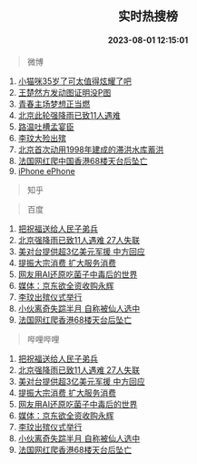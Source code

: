 <div align="center"><h2>实时热搜榜</h2><h4>2023-08-01 12:15:01</h4></div>

> 微博  

1. [小猫咪35岁了可太值得炫耀了吧](https://s.weibo.com/weibo?q=%23%E5%B0%8F%E7%8C%AB%E5%92%AA35%E5%B2%81%E4%BA%86%E5%8F%AF%E5%A4%AA%E5%80%BC%E5%BE%97%E7%82%AB%E8%80%80%E4%BA%86%E5%90%A7%23&t=31&band_rank=1&Refer=top)<br />
2. [王楚然方发动图证明没P图](https://s.weibo.com/weibo?q=%23%E7%8E%8B%E6%A5%9A%E7%84%B6%E6%96%B9%E5%8F%91%E5%8A%A8%E5%9B%BE%E8%AF%81%E6%98%8E%E6%B2%A1P%E5%9B%BE%23&t=31&band_rank=2&Refer=top)<br />
3. [青春主场梦想正当燃](https://s.weibo.com/weibo?q=%23%E9%9D%92%E6%98%A5%E4%B8%BB%E5%9C%BA%E6%A2%A6%E6%83%B3%E6%AD%A3%E5%BD%93%E7%87%83%23&t=31&band_rank=3&Refer=top)<br />
4. [北京此轮强降雨已致11人遇难](https://s.weibo.com/weibo?q=%23%E5%8C%97%E4%BA%AC%E6%AD%A4%E8%BD%AE%E5%BC%BA%E9%99%8D%E9%9B%A8%E5%B7%B2%E8%87%B411%E4%BA%BA%E9%81%87%E9%9A%BE%23&t=31&band_rank=4&Refer=top)<br />
5. [路温吐槽孟宴臣](https://s.weibo.com/weibo?q=%23%E8%B7%AF%E6%B8%A9%E5%90%90%E6%A7%BD%E5%AD%9F%E5%AE%B4%E8%87%A3%23&t=31&band_rank=5&Refer=top)<br />
6. [李玟大殓出殡](https://s.weibo.com/weibo?q=%23%E6%9D%8E%E7%8E%9F%E5%A4%A7%E6%AE%93%E5%87%BA%E6%AE%A1%23&t=31&band_rank=6&Refer=top)<br />
7. [北京首次动用1998年建成的滞洪水库蓄洪](https://s.weibo.com/weibo?q=%23%E5%8C%97%E4%BA%AC%E9%A6%96%E6%AC%A1%E5%8A%A8%E7%94%A81998%E5%B9%B4%E5%BB%BA%E6%88%90%E7%9A%84%E6%BB%9E%E6%B4%AA%E6%B0%B4%E5%BA%93%E8%93%84%E6%B4%AA%23&t=31&band_rank=7&Refer=top)<br />
8. [法国网红爬中国香港68楼天台后坠亡](https://s.weibo.com/weibo?q=%E6%B3%95%E5%9B%BD%E7%BD%91%E7%BA%A2%E7%88%AC%E4%B8%AD%E5%9B%BD%E9%A6%99%E6%B8%AF68%E6%A5%BC%E5%A4%A9%E5%8F%B0%E5%90%8E%E5%9D%A0%E4%BA%A1&t=31&band_rank=8&Refer=top)<br />
9. [iPhone ePhone](https://s.weibo.com/weibo?q=iPhone%20ePhone&t=31&band_rank=9&Refer=top)<br />

> 知乎  


> 百度  

1. [把祝福送给人民子弟兵](https://www.baidu.com/s?wd=%E6%8A%8A%E7%A5%9D%E7%A6%8F%E9%80%81%E7%BB%99%E4%BA%BA%E6%B0%91%E5%AD%90%E5%BC%9F%E5%85%B5&sa=fyb_news&rsv_dl=fyb_news)<br />
2. [北京强降雨已致11人遇难 27人失联](https://www.baidu.com/s?wd=%E5%8C%97%E4%BA%AC%E5%BC%BA%E9%99%8D%E9%9B%A8%E5%B7%B2%E8%87%B411%E4%BA%BA%E9%81%87%E9%9A%BE+27%E4%BA%BA%E5%A4%B1%E8%81%94&sa=fyb_news&rsv_dl=fyb_news)<br />
3. [美对台提供超3亿美元军援 中方回应](https://www.baidu.com/s?wd=%E7%BE%8E%E5%AF%B9%E5%8F%B0%E6%8F%90%E4%BE%9B%E8%B6%853%E4%BA%BF%E7%BE%8E%E5%85%83%E5%86%9B%E6%8F%B4+%E4%B8%AD%E6%96%B9%E5%9B%9E%E5%BA%94&sa=fyb_news&rsv_dl=fyb_news)<br />
4. [提振大宗消费 扩大服务消费](https://www.baidu.com/s?wd=%E6%8F%90%E6%8C%AF%E5%A4%A7%E5%AE%97%E6%B6%88%E8%B4%B9+%E6%89%A9%E5%A4%A7%E6%9C%8D%E5%8A%A1%E6%B6%88%E8%B4%B9&sa=fyb_news&rsv_dl=fyb_news)<br />
5. [网友用AI还原吃菌子中毒后的世界](https://www.baidu.com/s?wd=%E7%BD%91%E5%8F%8B%E7%94%A8AI%E8%BF%98%E5%8E%9F%E5%90%83%E8%8F%8C%E5%AD%90%E4%B8%AD%E6%AF%92%E5%90%8E%E7%9A%84%E4%B8%96%E7%95%8C&sa=fyb_news&rsv_dl=fyb_news)<br />
6. [媒体：京东欲全资收购永辉](https://www.baidu.com/s?wd=%E5%AA%92%E4%BD%93%EF%BC%9A%E4%BA%AC%E4%B8%9C%E6%AC%B2%E5%85%A8%E8%B5%84%E6%94%B6%E8%B4%AD%E6%B0%B8%E8%BE%89&sa=fyb_news&rsv_dl=fyb_news)<br />
7. [李玟出殡仪式举行](https://www.baidu.com/s?wd=%E6%9D%8E%E7%8E%9F%E5%87%BA%E6%AE%A1%E4%BB%AA%E5%BC%8F%E4%B8%BE%E8%A1%8C&sa=fyb_news&rsv_dl=fyb_news)<br />
8. [小伙离奇失踪半月 自称被仙人选中](https://www.baidu.com/s?wd=%E5%B0%8F%E4%BC%99%E7%A6%BB%E5%A5%87%E5%A4%B1%E8%B8%AA%E5%8D%8A%E6%9C%88+%E8%87%AA%E7%A7%B0%E8%A2%AB%E4%BB%99%E4%BA%BA%E9%80%89%E4%B8%AD&sa=fyb_news&rsv_dl=fyb_news)<br />
9. [法国网红爬香港68楼天台后坠亡](https://www.baidu.com/s?wd=%E6%B3%95%E5%9B%BD%E7%BD%91%E7%BA%A2%E7%88%AC%E9%A6%99%E6%B8%AF68%E6%A5%BC%E5%A4%A9%E5%8F%B0%E5%90%8E%E5%9D%A0%E4%BA%A1&sa=fyb_news&rsv_dl=fyb_news)<br />

> 哔哩哔哩  

1. [把祝福送给人民子弟兵](https://www.baidu.com/s?wd=%E6%8A%8A%E7%A5%9D%E7%A6%8F%E9%80%81%E7%BB%99%E4%BA%BA%E6%B0%91%E5%AD%90%E5%BC%9F%E5%85%B5&sa=fyb_news&rsv_dl=fyb_news)<br />
2. [北京强降雨已致11人遇难 27人失联](https://www.baidu.com/s?wd=%E5%8C%97%E4%BA%AC%E5%BC%BA%E9%99%8D%E9%9B%A8%E5%B7%B2%E8%87%B411%E4%BA%BA%E9%81%87%E9%9A%BE+27%E4%BA%BA%E5%A4%B1%E8%81%94&sa=fyb_news&rsv_dl=fyb_news)<br />
3. [美对台提供超3亿美元军援 中方回应](https://www.baidu.com/s?wd=%E7%BE%8E%E5%AF%B9%E5%8F%B0%E6%8F%90%E4%BE%9B%E8%B6%853%E4%BA%BF%E7%BE%8E%E5%85%83%E5%86%9B%E6%8F%B4+%E4%B8%AD%E6%96%B9%E5%9B%9E%E5%BA%94&sa=fyb_news&rsv_dl=fyb_news)<br />
4. [提振大宗消费 扩大服务消费](https://www.baidu.com/s?wd=%E6%8F%90%E6%8C%AF%E5%A4%A7%E5%AE%97%E6%B6%88%E8%B4%B9+%E6%89%A9%E5%A4%A7%E6%9C%8D%E5%8A%A1%E6%B6%88%E8%B4%B9&sa=fyb_news&rsv_dl=fyb_news)<br />
5. [网友用AI还原吃菌子中毒后的世界](https://www.baidu.com/s?wd=%E7%BD%91%E5%8F%8B%E7%94%A8AI%E8%BF%98%E5%8E%9F%E5%90%83%E8%8F%8C%E5%AD%90%E4%B8%AD%E6%AF%92%E5%90%8E%E7%9A%84%E4%B8%96%E7%95%8C&sa=fyb_news&rsv_dl=fyb_news)<br />
6. [媒体：京东欲全资收购永辉](https://www.baidu.com/s?wd=%E5%AA%92%E4%BD%93%EF%BC%9A%E4%BA%AC%E4%B8%9C%E6%AC%B2%E5%85%A8%E8%B5%84%E6%94%B6%E8%B4%AD%E6%B0%B8%E8%BE%89&sa=fyb_news&rsv_dl=fyb_news)<br />
7. [李玟出殡仪式举行](https://www.baidu.com/s?wd=%E6%9D%8E%E7%8E%9F%E5%87%BA%E6%AE%A1%E4%BB%AA%E5%BC%8F%E4%B8%BE%E8%A1%8C&sa=fyb_news&rsv_dl=fyb_news)<br />
8. [小伙离奇失踪半月 自称被仙人选中](https://www.baidu.com/s?wd=%E5%B0%8F%E4%BC%99%E7%A6%BB%E5%A5%87%E5%A4%B1%E8%B8%AA%E5%8D%8A%E6%9C%88+%E8%87%AA%E7%A7%B0%E8%A2%AB%E4%BB%99%E4%BA%BA%E9%80%89%E4%B8%AD&sa=fyb_news&rsv_dl=fyb_news)<br />
9. [法国网红爬香港68楼天台后坠亡](https://www.baidu.com/s?wd=%E6%B3%95%E5%9B%BD%E7%BD%91%E7%BA%A2%E7%88%AC%E9%A6%99%E6%B8%AF68%E6%A5%BC%E5%A4%A9%E5%8F%B0%E5%90%8E%E5%9D%A0%E4%BA%A1&sa=fyb_news&rsv_dl=fyb_news)<br />
